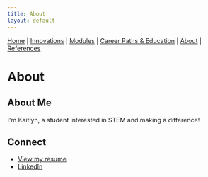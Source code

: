 ```yaml
---
title: About
layout: default
---
```


[Home](/engineering-healthcare-project/) | [Innovations](/engineering-healthcare-project/innovations) | [Modules](/engineering-healthcare-project/modules/) | [Career Paths & Education](/engineering-healthcare-project/careers/) | [About](/engineering-healthcare-project/aboutME) | [References](/engineering-healthcare-project/resources) 

# About

## About Me
I'm Kaitlyn, a student interested in STEM and making a difference!

## Connect
- [View my resume](https://github.com/kaitlee3/engineering-healthcare-project/raw/main/Kaitlyn_Lee_Resume_Expanded.pdf)
- [LinkedIn](https://www.linkedin.com/in/kaitlyn-lee-292006386)
